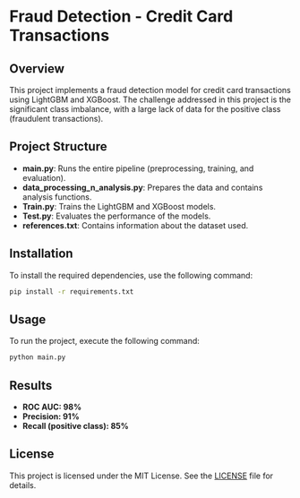 # Fraud Detection - Credit Card Transactions

## Overview

This project implements a fraud detection model for credit card transactions using LightGBM and XGBoost. The challenge addressed in this project is the significant class imbalance, with a large lack of data for the positive class (fraudulent transactions).

## Project Structure

- **main.py**: Runs the entire pipeline (preprocessing, training, and evaluation).
- **data_processing_n_analysis.py**: Prepares the data and contains analysis functions.
- **Train.py**: Trains the LightGBM and XGBoost models.
- **Test.py**: Evaluates the performance of the models.
- **references.txt**: Contains information about the dataset used.

## Installation

To install the required dependencies, use the following command:

```bash
pip install -r requirements.txt
```

## Usage

To run the project, execute the following command:

```bash
python main.py
```

## Results

- **ROC AUC: 98%**
- **Precision: 91%**
- **Recall (positive class): 85%**

## License

This project is licensed under the MIT License. See the [LICENSE](./LICENSE) file for details.